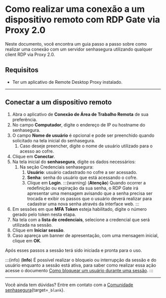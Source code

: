 # Como realizar uma conexão a um dispositivo remoto com RDP Gate via Proxy 2.0

Neste documento, você encontra um guia passo a passo sobre como realizar uma conexão com um servidor senhasegura utilizando qualquer client RDP via Proxy 2.0.

## Requisitos

* Ter um aplicativo de Remote Desktop Proxy instalado.

---
## Conectar a um dispositivo remoto

1. Abra o aplicativo de **Conexão de Área de Trabalho Remota** de sua preferência.
2. No campo **Computador**, digite o endereço de IP ou hostname do senhasegura.
3. O campo **Nome de usuário** é opcional e pode ser preenchido quando solicitado na tela inicial do senhasegura. 
    1. Caso deseje preencher, digite o nome de usuário utilizado para o acesso ao cofre.
4. Clique em **Conectar**.
5. Na tela inicial do **senhasegura**, digite os dados necessários:
    1. Na seção Credenciais senhasegura:
        1. **Usuário**: usuário cadastrado no cofre a ser acessado.
        2. **Senha**: senha do usuário que está acessando o cofre.
        3. Clique em **Login**.
        :::(warning) (**Atenção**)
        Quando ocorrer a redefinição ou expiração da sua senha, o RDP Gate irá apresentar uma mensagem avisando que a senha precisa ser trocada e exibir os passos que o usuário deverá realizar para cadastrar uma nova senha através da interface web.
        :::
6. Em sessões em que **MFA Token** esteja habilitado, digite o número gerado pelo token nesta etapa.
7. Na tela com a **lista de credenciais**, selecione a credencial que será utilizada na sessão.
8. Clique em **Iniciar sessão**.
9. Caso apareça um banner de apresentação, com uma mensagem inicial, clique em **OK**.

Após esses passos a sessão terá sido iniciada e pronta para o uso.

:::(info) (**Info**)
É possível realizar o bloqueio ou interrupção da sessão e do usuário enquanto a sessão está ativa, para saber como realizar essa ação acesse o documento [Como bloquear um usuário durante uma sessão](/v3-33/docs/pt/pam-session-how-to-block-a-user-during-a-session).
:::

---
Você ainda tem dúvidas? Entre em contato com a [Comunidade senhasegura](https://community.senhasegura.io/){target=`_blank`}.
